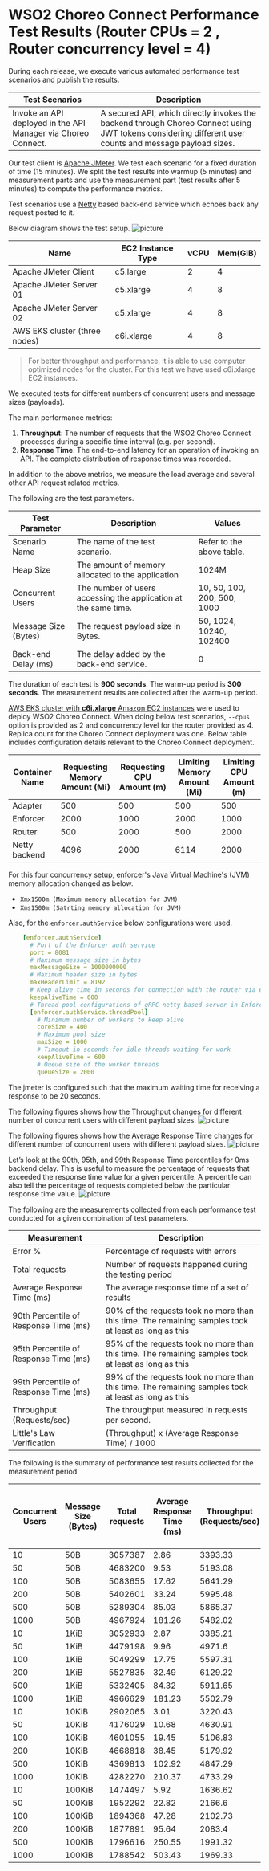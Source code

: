 # WSO2 Choreo Connect Performance Test Results (Router CPUs = 2 , Router concurrency level = 4)

During each release, we execute various automated performance test scenarios and publish the results.

| Test Scenarios | Description |
| --- | --- |
| Invoke an API deployed in the API Manager via Choreo Connect. | A secured API, which directly invokes the backend through Choreo Connect using JWT tokens considering different user counts and message payload sizes. |

Our test client is [Apache JMeter](https://jmeter.apache.org/index.html). We test each scenario for a fixed duration of
time (15 minutes). We split the test results into warmup (5 minutes) and measurement parts and use the measurement part (test results after 5 minutes) to compute the
performance metrics.

Test scenarios use a [Netty](https://netty.io/) based back-end service which echoes back any request
posted to it.

Below diagram shows the test setup.
![picture](images/diagram.png)

| Name                          | EC2 Instance Type | vCPU | Mem(GiB) |
| ----------------------------- |-------------------| ---- | -------- |
| Apache JMeter Client          | c5.large          | 2    | 4        |
| Apache JMeter Server 01       | c5.xlarge         | 4    | 8        |
| Apache JMeter Server 02       | c5.xlarge         | 4    | 8        |
| AWS EKS cluster (three nodes) | c6i.xlarge        | 4    | 8        |

> For better throughput and performance, it is able to use computer optimized nodes for the cluster. For this test we have used c6i.xlarge EC2 instances.

We executed tests for different numbers of concurrent users and message sizes (payloads).

The main performance metrics:

1. **Throughput**: The number of requests that the WSO2 Choreo Connect processes during a specific time interval (e.g. per second).
2. **Response Time**: The end-to-end latency for an operation of invoking an API. The complete distribution of response times was recorded.

In addition to the above metrics, we measure the load average and several other API request related metrics.

The following are the test parameters.

| Test Parameter       | Description                                                     | Values                      |
| -------------------- | --------------------------------------------------------------- | --------------------------- |
| Scenario Name        | The name of the test scenario.                                  | Refer to the above table.   |
| Heap Size            | The amount of memory allocated to the application               | 1024M                       |
| Concurrent Users     | The number of users accessing the application at the same time. | 10, 50, 100, 200, 500, 1000 |
| Message Size (Bytes) | The request payload size in Bytes.                              | 50, 1024, 10240, 102400     |
| Back-end Delay (ms)  | The delay added by the back-end service.                        | 0                           |

The duration of each test is **900 seconds**. The warm-up period is **300 seconds**.
The measurement results are collected after the warm-up period.

[AWS EKS cluster with **c6i.xlarge** Amazon EC2 instances](https://aws.amazon.com/eks/?nc2=type_a) were used to deploy WSO2 Choreo Connect.
When doing below test scenarios, `--cpus` option is provided as 2 and concurrency level for the router provided as 4. Replica count for the
Choreo Connect deployment was one. Below table includes configuration details relevant to the Choreo Connect deployment.

|Container Name|Requesting Memory Amount (Mi)|Requesting CPU Amount (m)|Limiting Memory Amount (Mi)|Limiting CPU Amount (m)|
|--------------|-----------------------------|-------------------------|---------------------------|-----------------------|
|Adapter       |500                          |500                      |500                        |500                    |
|Enforcer      |2000                         |1000                     |2000                       |1000                   |
|Router        |500                          |2000                     |500                        |2000                   |
|Netty backend |4096                         |2000                     |6114                       |2000                   |

For this four concurrency setup, enforcer's Java Virtual Machine's (JVM) memory allocation changed as below.
* `Xmx1500m (Maximum memory allocation for JVM)`
* `Xms1500m (Satrting memory allocation for JVM)`

Also, for the `enforcer.authService` below configurations were used.
```yaml
    [enforcer.authService]
      # Port of the Enforcer auth service
      port = 8081
      # Maximum message size in bytes
      maxMessageSize = 1000000000
      # Maximum header size in bytes
      maxHeaderLimit = 8192
      # Keep alive time in seconds for connection with the router via external authz service
      keepAliveTime = 600
      # Thread pool configurations of gRPC netty based server in Enforcer that handles the incoming requests in the Choreo Connect
      [enforcer.authService.threadPool]
        # Minimum number of workers to keep alive
        coreSize = 400
        # Maximum pool size
        maxSize = 1000
        # Timeout in seconds for idle threads waiting for work
        keepAliveTime = 600
        # Queue size of the worker threads
        queueSize = 2000
```

The jmeter is configured such that the maximum waiting time for receiving a response to be 20 seconds.

The following figures shows how the Throughput changes for different number of concurrent users with different payload sizes.
![picture](images/throughput.png)

The following figures shows how the Average Response Time changes for different number of concurrent users with different payload sizes.
![picture](images/response_time_0ms.png)

Let’s look at the 90th, 95th, and 99th Response Time percentiles for 0ms backend delay.
This is useful to measure the percentage of requests that exceeded the response time value for a given percentile.
A percentile can also tell the percentage of requests completed below the particular response time value.
![picture](images/percentile.png)

The following are the measurements collected from each performance test conducted for a given combination of
test parameters.

| Measurement | Description |
| ----------- | ----------- |
| Error % | Percentage of requests with errors |
| Total requests | Number of requests happened during the testing period |
| Average Response Time (ms) | The average response time of a set of results |
| 90th Percentile of Response Time (ms) | 90% of the requests took no more than this time. The remaining samples took at least as long as this |
| 95th Percentile of Response Time (ms) | 95% of the requests took no more than this time. The remaining samples took at least as long as this |
| 99th Percentile of Response Time (ms) | 99% of the requests took no more than this time. The remaining samples took at least as long as this |
| Throughput (Requests/sec) | The throughput measured in requests per second. |
| Little's Law Verification |  (Throughput) x (Average Response Time) / 1000|

The following is the summary of performance test results collected for the measurement period.

|Concurrent Users|Message Size (Bytes)|Total requests|Average Response Time (ms)|Throughput (Requests/sec)|Error %|Error Count|Little's law verification|90th Percentile of Response Time (ms)|95th Percentile of Response Time (ms)|99th Percentile of Response Time (ms)|
|----------------|--------------------|--------------|--------------------------|-------------------------|-------|-----------|-------------------------|-------------------------------------|-------------------------------------|-------------------------------------|
|10              |50B                 |3057387       |2.86                      |3393.33                  |0      |0          |9.70                     |3                                    |4                                    |18                                   |
|50              |50B                 |4683200       |9.53                      |5193.08                  |0      |0          |49.49                    |22                                   |32                                   |38                                   |
|100             |50B                 |5083655       |17.62                     |5641.29                  |0      |0          |99.40                    |38                                   |43                                   |54                                   |
|200             |50B                 |5402601       |33.24                     |5995.48                  |0      |0          |199.29                   |57                                   |64                                   |80                                   |
|500             |50B                 |5289304       |85.03                     |5865.37                  |0      |0          |498.73                   |115                                  |129                                  |164                                  |
|1000            |50B                 |4967924       |181.26                    |5482.02                  |0      |0          |993.67                   |228                                  |251                                  |277                                  |
|10              |1KiB                |3052933       |2.87                      |3385.21                  |0      |0          |9.72                     |3                                    |4                                    |17                                   |
|50              |1KiB                |4479198       |9.96                      |4971.6                   |0      |0          |49.52                    |26                                   |34                                   |40                                   |
|100             |1KiB                |5049299       |17.75                     |5597.31                  |0      |0          |99.35                    |38                                   |43                                   |54                                   |
|200             |1KiB                |5527835       |32.49                     |6129.22                  |0      |0          |199.14                   |56                                   |65                                   |85                                   |
|500             |1KiB                |5332405       |84.32                     |5911.65                  |0      |0          |498.47                   |110                                  |120                                  |152                                  |
|1000            |1KiB                |4966629       |181.23                    |5502.79                  |0      |0          |997.27                   |235                                  |255                                  |283                                  |
|10              |10KiB               |2902065       |3.01                      |3220.43                  |0      |0          |9.69                     |4                                    |4                                    |10                                   |
|50              |10KiB               |4176029       |10.68                     |4630.91                  |0      |0          |49.46                    |23                                   |29                                   |36                                   |
|100             |10KiB               |4601055       |19.45                     |5106.83                  |0      |0          |99.33                    |37                                   |42                                   |54                                   |
|200             |10KiB               |4668818       |38.45                     |5179.92                  |0      |0          |199.17                   |62                                   |68                                   |80                                   |
|500             |10KiB               |4369813       |102.92                    |4847.29                  |0      |0          |498.88                   |151                                  |166                                  |187                                  |
|1000            |10KiB               |4282270       |210.37                    |4733.29                  |0      |0          |995.74                   |267                                  |281                                  |309                                  |
|10              |100KiB              |1474497       |5.92                      |1636.62                  |0      |0          |9.69                     |8                                    |9                                    |13                                   |
|50              |100KiB              |1952292       |22.82                     |2166.6                   |0      |0          |49.44                    |37                                   |43                                   |56                                   |
|100             |100KiB              |1894368       |47.28                     |2102.73                  |0      |0          |99.42                    |83                                   |96                                   |125                                  |
|200             |100KiB              |1877891       |95.64                     |2083.4                   |0      |0          |199.26                   |187                                  |226                                  |291                                  |
|500             |100KiB              |1796616       |250.55                    |1991.32                  |0      |0          |498.93                   |397                                  |439                                  |535                                  |
|1000            |100KiB              |1788542       |503.43                    |1969.33                  |0      |0          |991.42                   |655                                  |715                                  |855                                  |
